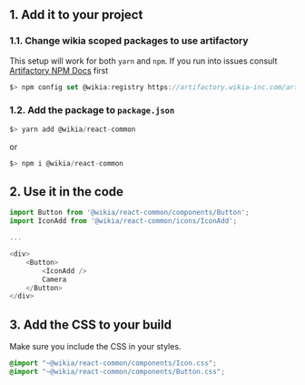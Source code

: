 ## 1. Add it to your project

### 1.1. Change wikia scoped packages to use artifactory

This setup will work for both `yarn` and `npm`. If you run into issues consult [Artifactory NPM Docs](https://www.jfrog.com/confluence/display/RTF/Npm+Registry) first

```js static
$> npm config set @wikia:registry https://artifactory.wikia-inc.com/artifactory/api/npm/wikia-npm/
```

### 1.2. Add the package to `package.json`

```js static
$> yarn add @wikia/react-common
```

or

```js static
$> npm i @wikia/react-common
```

## 2. Use it in the code

```js static
import Button from '@wikia/react-common/components/Button';
import IconAdd from '@wikia/react-common/icons/IconAdd';

...

<div>
    <Button>
        <IconAdd />
        Camera
    </Button>
</div>
```

## 3. Add the CSS to your build

Make sure you include the CSS in your styles.

```scss static
@import "~@wikia/react-common/components/Icon.css";
@import "~@wikia/react-common/components/Button.css";
```
